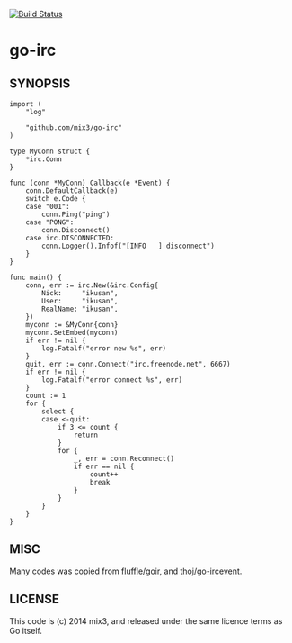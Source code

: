 [![Build Status](https://drone.io/github.com/mix3/go-irc/status.png)](https://drone.io/github.com/mix3/go-irc/latest)

# go-irc

## SYNOPSIS

```
import (
	"log"

	"github.com/mix3/go-irc"
)

type MyConn struct {
	*irc.Conn
}

func (conn *MyConn) Callback(e *Event) {
	conn.DefaultCallback(e)
	switch e.Code {
	case "001":
		conn.Ping("ping")
	case "PONG":
		conn.Disconnect()
	case irc.DISCONNECTED:
		conn.Logger().Infof("[INFO   ] disconnect")
	}
}

func main() {
	conn, err := irc.New(&irc.Config{
		Nick:     "ikusan",
		User:     "ikusan",
		RealName: "ikusan",
	})
	myconn := &MyConn{conn}
	myconn.SetEmbed(myconn)
	if err != nil {
		log.Fatalf("error new %s", err)
	}
	quit, err := conn.Connect("irc.freenode.net", 6667)
	if err != nil {
		log.Fatalf("error connect %s", err)
	}
	count := 1
	for {
		select {
		case <-quit:
			if 3 <= count {
				return
			}
			for {
				_, err = conn.Reconnect()
				if err == nil {
					count++
					break
				}
			}
		}
	}
}
```

## MISC

Many codes was copied from [fluffle/goir](https://github.com/fluffle/goirc), and [thoj/go-ircevent](https://github.com/thoj/go-ircevent).

## LICENSE

This code is (c) 2014 mix3, and released under the same licence terms as Go itself.
